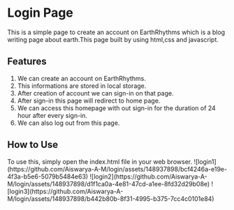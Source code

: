 <h1>Login Page</h1>
This is a simple page to create an account on EarthRhythms which is a blog writing page about earth.This page built by using html,css and javascript.

<h2>Features</h2>
<ol>
<li>We can create an account on EarthRhythms.</li>
<li>This informations are stored in local storage.</li>
<li>After creation of account we can sign-in on that page.</li>
<li>After sign-in this page will redirect to home page.</li>
<li>We can access this homepage with out sign-in for the duration of 24 hour after every sign-in.</li>
<li>We can also log out from this page.</li>
</ol>

<h2>How to Use</h2>
To use this, simply open the index.html file in your web browser.
![login1](https://github.com/Aiswarya-A-M/login/assets/148937898/bcf4246a-e19e-4f3a-b5e6-5079b5484e63)
![login2](https://github.com/Aiswarya-A-M/login/assets/148937898/d1f1ca0a-4e81-47cd-a1ee-8fd32d29b08e)
![login3](https://github.com/Aiswarya-A-M/login/assets/148937898/b442b80b-8f31-4995-b375-7cc4c0101e84)
